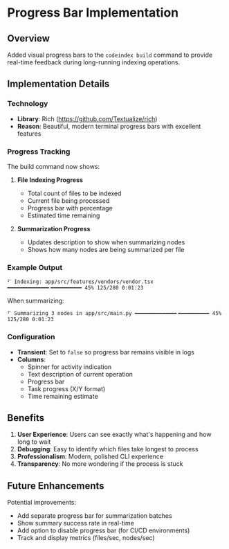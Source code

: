 # Progress Bar Implementation

## Overview

Added visual progress bars to the `codeindex build` command to provide real-time feedback during long-running indexing operations.

## Implementation Details

### Technology
- **Library**: Rich (https://github.com/Textualize/rich)
- **Reason**: Beautiful, modern terminal progress bars with excellent features

### Progress Tracking

The build command now shows:

1. **File Indexing Progress**
   - Total count of files to be indexed
   - Current file being processed
   - Progress bar with percentage
   - Estimated time remaining

2. **Summarization Progress**
   - Updates description to show when summarizing nodes
   - Shows how many nodes are being summarized per file

### Example Output

```
⠋ Indexing: app/src/features/vendors/vendor.tsx ━━━━━━━━━━━━━╸━━━━━━━━━━ 45% 125/280 0:01:23
```

When summarizing:
```
⠋ Summarizing 3 nodes in app/src/main.py ━━━━━━━━━━━━━╸━━━━━━━━━━ 45% 125/280 0:01:23
```

### Configuration

- **Transient**: Set to `false` so progress bar remains visible in logs
- **Columns**:
  - Spinner for activity indication
  - Text description of current operation
  - Progress bar
  - Task progress (X/Y format)
  - Time remaining estimate

## Benefits

1. **User Experience**: Users can see exactly what's happening and how long to wait
2. **Debugging**: Easy to identify which files take longest to process
3. **Professionalism**: Modern, polished CLI experience
4. **Transparency**: No more wondering if the process is stuck

## Future Enhancements

Potential improvements:
- Add separate progress bar for summarization batches
- Show summary success rate in real-time
- Add option to disable progress bar (for CI/CD environments)
- Track and display metrics (files/sec, nodes/sec)

